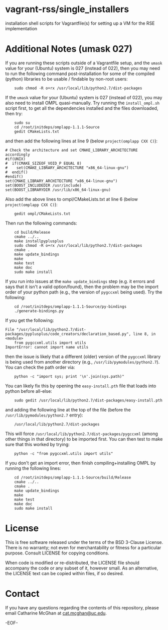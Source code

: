 # vagrant-rss/single_installers
installation shell scripts for Vagrantfile(s) for setting up a VM for the RSE implementation

Additional Notes (umask 027)
============================

If you are running these scripts outside of a Vagrantfile setup, and the `umask` value for your (Ubuntu) system is 027 (instead of 022), then you may need to run the following command post-installation for some of the compiled (python) libraries to be usable / findable by non-root users:
```
    sudo chmod -R o+rx /usr/local/lib/python2.7/dist-packages
```

If the `umask` value for your (Ubuntu) system is 027 (instead of 022), you may also need to install OMPL quasi-manually. Try running the `install_ompl.sh` script first, to get all the dependencies installed and the files downloaded, then try:
```
    sudo su
    cd /root/initdeps/omplapp-1.1.1-Source
    gedit CMakeLists.txt
```
and then add the following lines at line 9 (below `project(omplapp CXX C)`):
```
# Check the architecture and set CMAKE_LIBRARY_ARCHITECTURE accordingly
#if(UNIX)
#  if(CMAKE_SIZEOF_VOID_P EQUAL 8)
#    set(CMAKE_LIBRARY_ARCHITECTURE "x86_64-linux-gnu")
#  endif()
#endif()
set(CMAKE_LIBRARY_ARCHITECTURE "x86_64-linux-gnu")
set(BOOST_INCLUDEDIR /usr/include)
set(BOOST_LIBRARYDIR /usr/lib/x86_64-linux-gnu)
```
Also add the above lines to ompl/CMakeLists.txt at line 6 (below `project(omplapp CXX C)`):
```
    gedit ompl/CMakeLists.txt
```

Then run the following commands:
```
    cd build/Release
    cmake ../..
    make installpyplusplus
    sudo chmod -R o+rx /usr/local/lib/python2.7/dist-packages
    cmake .
    make update_bindings
    make
    make test
    make doc
    sudo make install
```

If you run into issues at the `make update_bindings` step (e.g. it errors and says that it isn't a valid option/found), then the problem may be the import order of your python path (e.g., the version of `pygccxml` being used). Try the following:
```
    cd /root/initdeps/omplapp-1.1.1-Source/py-bindings
    ./generate-bindings.py
```
If you get the following:
```
File "/usr/local/lib/python2.7/dist-packages/pyplusplus/code_creators/declaration_based.py", line 8, in <module>
    from pygccxml.utils import utils
ImportError: cannot import name utils
```
then the issue is likely that a different (older) version of the `pygccxml` library is being used from another directory (e.g., `/usr/lib/pymodules/python2.7`).
You can check the path order via:
```
    python -c "import sys; print '\n'.join(sys.path)"
```
You can likely fix this by opening the `easy-install.pth` file that loads into python before all-else:
```
    sudo gedit /usr/local/lib/python2.7/dist-packages/easy-install.pth
```
and adding the following line at the top of the file (before the `/usr/lib/pymodules/python2.7` entry):
```
    /usr/local/lib/python2.7/dist-packages
```
This will force `/usr/local/lib/python2.7/dist-packages/pygccxml` (among other things in that directory) to be imported first.
You can then test to make sure that this worked by trying:
```
    python -c "from pygccxml.utils import utils"
```
If you don't get an import error, then finish compiling+installing OMPL by running the following lines:
```
    cd /root/initdeps/omplapp-1.1.1-Source/build/Release
    cmake ../..
    cmake .
    make update_bindings
    make
    make test
    make doc
    sudo make install
```

License
=======

This is free software released under the terms of the BSD 3-Clause License. There is no warranty; not even for merchantability or fitness for a particular purpose. Consult LICENSE for copying conditions.

When code is modified or re-distributed, the LICENSE file should accompany the code or any subset of it, however small. As an alternative, the LICENSE text can be copied within files, if so desired.

Contact
=======

If you have any questions regarding the contents of this repository, please email Catharine McGhan at <cat.mcghan@uc.edu>.

-EOF-
